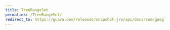 ```yaml
---
title: TreeRangeSet
permalink: /TreeRangeSet/
redirect_to: https://guava.dev/releases/snapshot-jre/api/docs/com/google/common/collect/TreeRangeSet.html
---
```

